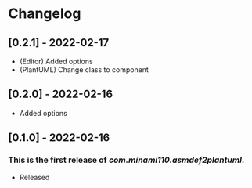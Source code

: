 # Changelog

## [0.2.1] - 2022-02-17

- (Editor) Added options
- (PlantUML) Change class to component

## [0.2.0] - 2022-02-16

- Added options

## [0.1.0] - 2022-02-16

### This is the first release of _com.minami110.asmdef2plantuml_.

- Released
